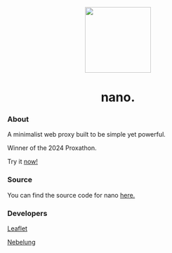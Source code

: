 <p align="center">
  <img width="150px" src="https://avatars.githubusercontent.com/u/174206539">
</p>

<h1 align="center">nano.</h1>

### About
A minimalist web proxy built to be simple yet powerful.

Winner of the 2024 Proxathon.

Try it [now!](https://nano-proxy.github.io)

### Source
You can find the source code for nano [here.](https://github.com/nano-proxy/nano)

### Developers
[Leaflet](https://github.com/leafletdev)

[Nebelung](https://github.com/Nebelung-Dev)
